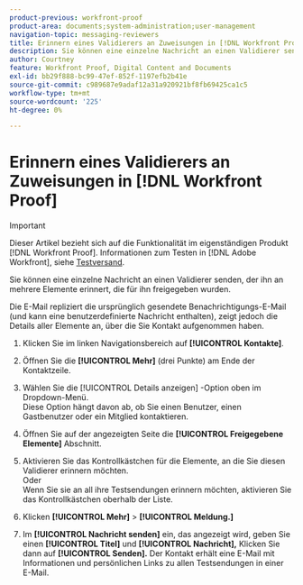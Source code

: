 ```yaml
---
product-previous: workfront-proof
product-area: documents;system-administration;user-management
navigation-topic: messaging-reviewers
title: Erinnern eines Validierers an Zuweisungen in [!DNL Workfront Proof]
description: Sie können eine einzelne Nachricht an einen Validierer senden, der ihn an mehrere Elemente erinnert, die für ihn freigegeben wurden.
author: Courtney
feature: Workfront Proof, Digital Content and Documents
exl-id: bb29f888-bc99-47ef-852f-1197efb2b41e
source-git-commit: c989687e9adaf12a31a920921bf8fb69425ca1c5
workflow-type: tm+mt
source-wordcount: '225'
ht-degree: 0%

---
```


# Erinnern eines Validierers an Zuweisungen in [!DNL Workfront Proof]

>[!IMPORTANT]
>
>Dieser Artikel bezieht sich auf die Funktionalität im eigenständigen Produkt [!DNL Workfront Proof]. Informationen zum Testen in [!DNL Adobe Workfront], siehe [Testversand](../../../review-and-approve-work/proofing/proofing.md).

Sie können eine einzelne Nachricht an einen Validierer senden, der ihn an mehrere Elemente erinnert, die für ihn freigegeben wurden.

Die E-Mail repliziert die ursprünglich gesendete Benachrichtigungs-E-Mail (und kann eine benutzerdefinierte Nachricht enthalten), zeigt jedoch die Details aller Elemente an, über die Sie Kontakt aufgenommen haben.

1. Klicken Sie im linken Navigationsbereich auf **[!UICONTROL Kontakte]**.
1. Öffnen Sie die **[!UICONTROL Mehr]** (drei Punkte) am Ende der Kontaktzeile.
1. Wählen Sie die [!UICONTROL Details anzeigen] -Option oben im Dropdown-Menü.\
   Diese Option hängt davon ab, ob Sie einen Benutzer, einen Gastbenutzer oder ein Mitglied kontaktieren.
1. Öffnen Sie auf der angezeigten Seite die **[!UICONTROL Freigegebene Elemente]** Abschnitt.
1. Aktivieren Sie das Kontrollkästchen für die Elemente, an die Sie diesen Validierer erinnern möchten.\
   Oder\
   Wenn Sie sie an all ihre Testsendungen erinnern möchten, aktivieren Sie das Kontrollkästchen oberhalb der Liste.

1. Klicken **[!UICONTROL Mehr]** > **[!UICONTROL Meldung.]**

1. Im **[!UICONTROL Nachricht senden]** ein, das angezeigt wird, geben Sie einen **[!UICONTROL Titel]** und **[!UICONTROL Nachricht],** Klicken Sie dann auf **[!UICONTROL Senden].**&#x200B; Der Kontakt erhält eine E-Mail mit Informationen und persönlichen Links zu allen Testsendungen in einer E-Mail.


